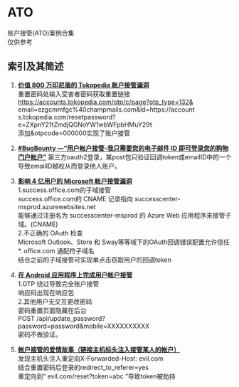 # ATO
账户接管(ATO)案例合集  
仅供参考
## 索引及其简述
1. [**价值 800 万印尼盾的 Tokopedia 账户接管漏洞**](https://ironfisto.medium.com/tokopedia-account-takeover-bug-worth-8-million-idr-5474cb5b5cc9)  
重置密码处输入受害者密码获取重置链接
https://accounts.tokopedia.com/otp/c/page?otp_type=132& email=ezgcmmfgc%40champmails.com&ld=https://account s.tokopedia.com/resetpassword?e=ZXpnY21tZmdjQGNoYW1wbWFpbHMuY29t  
添加&otpcode=000000实现了账户接管

2. [**#BugBounty —“用户帐户接管-我只需要您的电子邮件 ID 即可登录您的购物门户帐户”**](https://logicbomb.medium.com/bugbounty-user-account-takeover-i-just-need-your-email-id-to-login-into-your-shopping-portal-7fd4fdd6dd56)
第三方oauth2登录，某post包只验证回调token或emailID中的一个  
导致emailID越权从而登录他人账户。  

3. [**影响 4 亿用户的 Microsoft 帐户接管漏洞**](https://www.safetydetectives.com/blog/microsoft-outlook/)  
1.success.office.com的子域接管  
success.office.com的 CNAME 记录指向 successcenter-msprod.azurewebsites.net  
能够通过注册名为 successcenter-msprod 的 Azure Web 应用程序来接管子域。(CNAME)  
2.不正确的 OAuth 检查  
Microsoft Outlook、Store 和 Sway等等域下的OAuth回调错误配置允许信任 *.  office.com 通配符子域名  
结合之前的子域接管可实现单点击窃取用户的回调token  

4. [**在 Android 应用程序上完成用户帐户接管**](https://gauravnarwani.com/android-acc-takeover/)  
1.OTP 绕过导致完全账户接管  
响应码出现在响应包  
2.其他用户无交互更改密码  
密码重置页面隐藏在后台  
POST /api/update_password?password=password&mobile=XXXXXXXXXX  
密码不做验证。  

5. [**帐户接管的爱情故事（链接主机标头注入接管某人的帐户）**](https://chainlover.blogspot.com/2018/11/love-story-of-account-takeover-chaining.html)  
发现主机头注入重定向X-Forwarded-Host: evil.com   
结合重置密码后登录的redirect_to_referer=yes  
重定向到“ evil.com/reset?token=abc ”导致token被劫持  